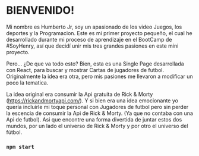 # BIENVENIDO!

Mi nombre es Humberto Jr, soy un apasionado de los video Juegos, los deportes y la Programacion. Este es mi primer proyecto pequeño, el cual he desarrollado durante mi proceso de aprendizaje en el BootCamp de #SoyHenry, así que decidí unir mis tres grandes pasiones en este mini proyecto.

Pero... ¿De que va todo esto? Bien, esta es una Single Page desarrollada con React, para buscar y mostrar Cartas de jugadores de futbol. Originalmente la idea era otra, pero mis pasiones me llevaron a modificar un poco la tematica.

La idea original era consumir la Api gratuita de Rick & Morty (https://rickandmortyapi.com/). Y si bien era una idea emocionante yo quería incluirle mi toque personal con Jugadores de futbol pero sin perder la escencia de consumir la Api de Rick & Morty. (Ya que no contaba con una Api de futbol). Asi que encontre una forma divertida de juntar estos dos mundos, por un lado el universo de Rick & Morty y por otro el universo del fútbol.


### `npm start`




